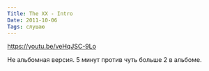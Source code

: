```yaml
---
Title: The XX - Intro
Date: 2011-10-06
Tags: слушаю
---
```


https://youtu.be/veHqJSC-9Lo

Не альбомная версия. 5 минут против чуть больше 2 в альбоме.